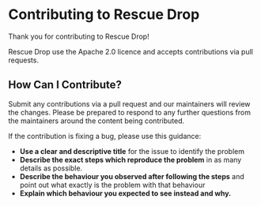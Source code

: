 # Contributing to Rescue Drop

Thank you for contributing to Rescue Drop!

Rescue Drop use the Apache 2.0 licence and accepts contributions via pull requests.

## How Can I Contribute?

Submit any contributions via a pull request and our maintainers will review the changes. Please be prepared to respond
to any further questions from the maintainers around the content being contributed.

If the contribution is fixing a bug, please use this guidance:

- **Use a clear and descriptive title** for the issue to identify the problem
- **Describe the exact steps which reproduce the problem** in as many details as possible.
- **Describe the behaviour you observed after following the steps** and point out what exactly is the problem with that
  behaviour
- **Explain which behaviour you expected to see instead and why.**
